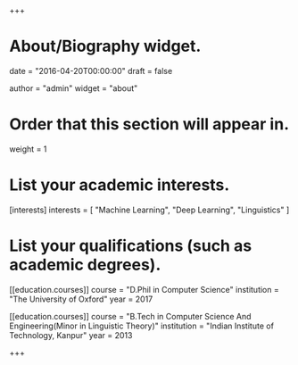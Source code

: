 +++
# About/Biography widget.

date = "2016-04-20T00:00:00"
draft = false

author = "admin"
widget = "about"

# Order that this section will appear in.
weight = 1

# List your academic interests.
[interests]
  interests = [
    "Machine Learning",
    "Deep Learning",
    "Linguistics"
  ]

# List your qualifications (such as academic degrees).
[[education.courses]]
  course = "D.Phil in Computer Science"
  institution = "The University of Oxford"
  year = 2017

[[education.courses]]
  course = "B.Tech in Computer Science And Engineering(Minor in Linguistic Theory)"
  institution = "Indian Institute of Technology, Kanpur"
  year = 2013
  
+++

